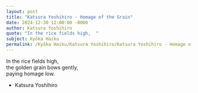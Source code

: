 ```yaml
---
layout: post
title: "Katsura Yoshihiro - Homage of the Grain"
date: 2024-12-30 12:00:00 -0000
author: Katsura Yoshihiro
quote: "In the rice fields high,  "
subject: Kyōka Haiku
permalink: /Kyōka Haiku/Katsura Yoshihiro/Katsura Yoshihiro - Homage of the Grain
---
```


In the rice fields high,  
the golden grain bows gently,  
paying homage low.

- Katsura Yoshihiro
